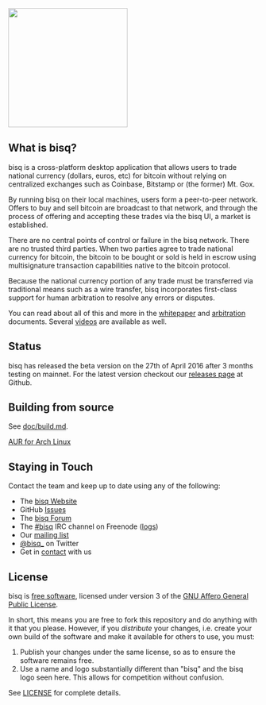 <img src="https://bisq.io/images/logo.png" width="240"/>


What is bisq?
------------------

bisq is a cross-platform desktop application that allows users to trade national currency (dollars, euros, etc) for bitcoin without relying on centralized exchanges such as Coinbase, Bitstamp or (the former) Mt. Gox.

By running bisq on their local machines, users form a peer-to-peer network. Offers to buy and sell bitcoin are broadcast to that network, and through the process of offering and accepting these trades via the bisq UI, a market is established.

There are no central points of control or failure in the bisq network. There are no trusted third parties. When two parties agree to trade national currency for bitcoin, the bitcoin to be bought or sold is held in escrow using multisignature transaction capabilities native to the bitcoin protocol.

Because the national currency portion of any trade must be transferred via traditional means such as a wire transfer, bisq incorporates first-class support for human arbitration to resolve any errors or disputes.

You can read about all of this and more in the [whitepaper](https://bisq.io/bisq.pdf) and [arbitration](https://bisq.io/arbitration_system.pdf) documents. Several [videos](https://bisq.io/blog/category/video) are available as well.

Status
------
bisq has released the beta version on the 27th of April 2016 after 3 months testing on mainnet.
For the latest version checkout our [releases page](https://github.com/bisq/bisq/releases) at Github.

Building from source
--------------------

See [doc/build.md](doc/build.md).

[AUR for Arch Linux](https://aur.archlinux.org/packages/bisq-git)


Staying in Touch
----------------

Contact the team and keep up to date using any of the following:

 - The [bisq Website](https://bisq.io)
 - GitHub [Issues](https://github.com/bisq/bisq/issues)
 - The [bisq Forum]( https://forum.bisq.io)
 - The [#bisq](https://webchat.freenode.net/?channels=bisq) IRC channel on Freenode ([logs](https://botbot.me/freenode/bisq)) 
 - Our [mailing list](https://groups.google.com/forum/#!forum/bisq)
 - [@bisq_](https://twitter.com/bisq_) on Twitter
 - Get in [contact](https://bisq.io/contact/) with us


License
-------

bisq is [free software](https://www.gnu.org/philosophy/free-sw.html), licensed under version 3 of the [GNU Affero General Public License](https://gnu.org/licenses/agpl.html).

In short, this means you are free to fork this repository and do anything with it that you please. However, if you _distribute_ your changes, i.e. create your own build of the software and make it available for others to use, you must:

 1. Publish your changes under the same license, so as to ensure the software remains free.
 2. Use a name and logo substantially different than "bisq" and the bisq logo seen here. This allows for competition without confusion.

See [LICENSE](LICENSE) for complete details.

